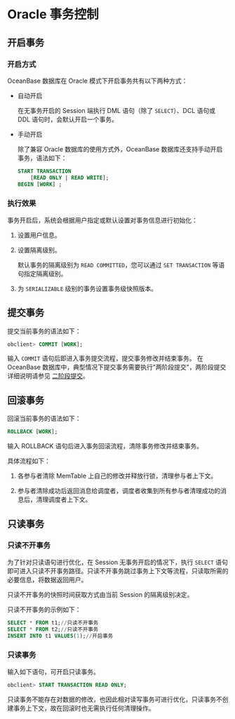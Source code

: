 # Oracle 事务控制

## 开启事务

### 开启方式

OceanBase 数据库在 Oracle 模式下开启事务共有以下两种方式：

* 自动开启

  在无事务开启的 Session 端执行 DML 语句（除了 `SELECT`）、DCL 语句或 DDL 语句时，会默认开启一个事务。
  
* 手动开启

  除了兼容 Oracle 数据库的使用方式外，OceanBase 数据库还支持手动开启事务，语法如下：

  ```sql
  START TRANSACTION 
      [READ ONLY | READ WRITE];
  BEGIN [WORK] ; 
  ```

### 执行效果

事务开启后，系统会根据用户指定或默认设置对事务信息进行初始化：

1. 设置用户信息。

2. 设置隔离级别。

   默认事务的隔离级别为 `READ COMMITTED`，您可以通过 `SET TRANSACTION` 等语句指定隔离级别。

3. 为 `SERIALIZABLE` 级别的事务设置事务级快照版本。

## 提交事务

提交当前事务的语法如下：

```sql
obclient> COMMIT [WORK];
```

输入 `COMMIT` 语句后即进入事务提交流程，提交事务修改并结束事务。
在 OceanBase 数据库中，典型情况下提交事务需要执行"两阶段提交"，两阶段提交详细说明请参见 [二阶段提交](../../800.distributed-transactions-1/200.two-phase-commit-protocol.md)。

## 回滚事务

回滚当前事务的语法如下：

```sql
ROLLBACK [WORK];
```

输入 ROLLBACK 语句后进入事务回滚流程，清除事务修改并结束事务。

具体流程如下：

1. 各参与者清除 MemTable 上自己的修改并释放行锁，清理参与者上下文。

2. 参与者清除成功后返回消息给调度者，调度者收集到所有参与者清理成功的消息后，清理调度者上下文。

## 只读事务

### 只读不开事务

为了针对只读语句进行优化，在 Session 无事务开启的情况下，执行 `SELECT` 语句即可进入只读不开事务路径。只读不开事务跳过事务上下文等流程，只读取所需的必要信息，将数据返回用户。

只读不开事务的快照时间获取方式由当前 Session 的隔离级别决定。

只读不开事务的示例如下：

```sql
SELECT * FROM t1;//只读不开事务
SELECT * FROM t2;//只读不开事务
INSERT INTO t1 VALUES(1);//开启事务
```

### 只读事务

输入如下语句，可开启只读事务。

```sql
obclient> START TRANSACTION READ ONLY;
```

只读事务不能存在对数据的修改，也因此相对读写事务可进行优化，只读事务不创建事务上下文，故在回滚时也无需执行任何清理操作。
